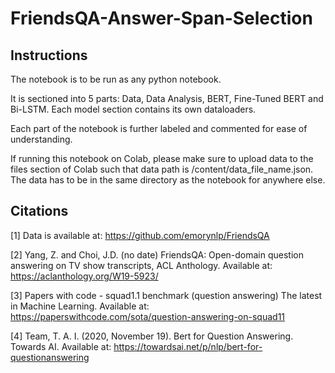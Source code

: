 # FriendsQA-Answer-Span-Selection

## Instructions

The notebook is to be run as any python notebook.

It is sectioned into 5 parts: Data, Data Analysis, BERT, Fine-Tuned BERT and Bi-LSTM. Each model section contains its own dataloaders. 

Each part of the notebook is further labeled and commented for ease of understanding. 

If running this notebook on Colab, please make sure to upload data to the files section of Colab such that data path is /content/data_file_name.json. The data has to be in the same directory as the notebook for anywhere else.

## Citations

[1] Data is available at: https://github.com/emorynlp/FriendsQA

[2] Yang, Z. and Choi, J.D. (no date) FriendsQA: Open-domain question answering on TV show transcripts, ACL Anthology. Available at: https://aclanthology.org/W19-5923/

[3] Papers with code - squad1.1 benchmark (question answering) The latest in Machine Learning. Available at: https://paperswithcode.com/sota/question-answering-on-squad11

[4] Team, T. A. I. (2020, November 19). Bert for Question Answering. Towards AI. Available at: https://towardsai.net/p/nlp/bert-for-questionanswering 
